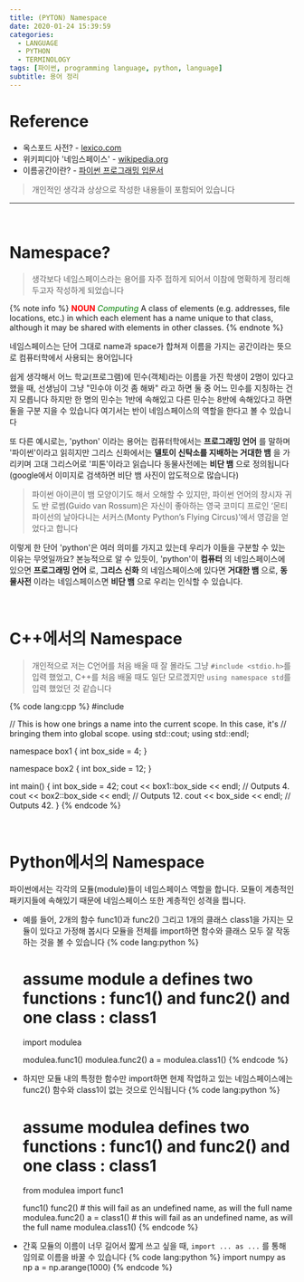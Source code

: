 ```yaml
---
title: (PYTON) Namespace
date: 2020-01-24 15:39:59
categories:
  - LANGUAGE
  - PYTHON
  - TERMINOLOGY
tags: [파이썬, programming language, python, language]
subtitle: 용어 정리
---
```



# Reference

- 옥스포드 사전? - [lexico.com](https://www.lexico.com/definition/namespace)
- 위키피디아 '네임스페이스' - [wikipedia.org](https://en.wikipedia.org/wiki/Namespace)
- 이름공간이란? - [파이썬 프로그래밍 입문서](https://python.bakyeono.net/chapter-8-3.html)

> 개인적인 생각과 상상으로 작성한 내용들이 포함되어 있습니다

------
</br>

# Namespace?

> 생각보다 네임스페이스라는 용어를 자주 접하게 되어서 이참에 명확하게 정리해두고자 작성하게 되었습니다

{% note info %}
<strong style="color:red">NOUN</strong>
  <span style="color:green">*Computing*</span>
    A class of elements (e.g. addresses, file locations, etc.) in which each element has a name unique to that class, although it may be shared with elements in other classes.
{% endnote %}

네임스페이스는 단어 그대로 name과 space가 합쳐져 이름을 가지는 공간이라는 뜻으로 컴퓨터학에서 사용되는 용어입니다

쉽게 생각해서 어느 학교(프로그램)에 민수(객체)라는 이름을 가진 학생이 2명이 있다고 했을 때,
선생님이 그냥 "민수야 이것 좀 해봐" 라고 하면 둘 중 어느 민수를 지칭하는 건지 모릅니다
하지만 한 명의 민수는 1반에 속해있고 다른 민수는 8반에 속해있다고 하면 둘을 구분 지을 수 있습니다
여기서는 반이 네임스페이스의 역할을 한다고 볼 수 있습니다

또 다른 예시로는,
'python' 이라는 용어는 컴퓨터학에서는 __프로그래밍 언어__ 를 말하며 '파이썬'이라고 읽히지만
그리스 신화에서는 __델토이 신탁소를 지배하는 거대한 뱀__ 을 가리키며 고대 그리스어로 '피톤'이라고 읽습니다
동물사전에는 __비단 뱀__ 으로 정의됩니다 (google에서 이미지로 검색하면 비단 뱀 사진이 압도적으로 많습니다)
> 파이썬 아이콘이 뱀 모양이기도 해서 오해할 수 있지만, 파이썬 언어의 창시자 귀도 반 로썸(Guido van Rossum)은 자신이 좋아하는 영국 코미디 프로인 ‘몬티 파이선의 날아다니는 서커스(Monty Python’s Flying Circus)’에서 영감을 얻었다고 합니다

이렇게 한 단어 'python'은 여러 의미를 가지고 있는데 우리가 이들을 구분할 수 있는 이유는 무엇일까요?
본능적으로 알 수 있듯이, 'python'이 **컴퓨터** 의 네임스페이스에 있으면 __프로그래밍 언어__ 로,
**그리스 신화** 의 네임스페이스에 있다면 __거대한 뱀__ 으로, **동물사전** 이라는 네임스페이스면 __비단 뱀__ 으로
우리는 인식할 수 있습니다.


</br>

# C++에서의 Namespace

>개인적으로 저는 C언어를 처음 배울 때 잘 몰라도 그냥 `#include <stdio.h>`를 입력 했었고,
  C++를 처음 배울 때도 일단 모르겠지만 `using namespace std`를 입력 했었던 것 같습니다

{% code lang:cpp %}
  #include <iostream>

  // This is how one brings a name into the current scope.  In this case, it's
  // bringing them into global scope.
  using std::cout;
  using std::endl;

  namespace box1 {
      int box_side = 4;
  }

  namespace box2 {
      int box_side = 12;
  }

  int main() {
      int box_side = 42;
      cout << box1::box_side << endl;  // Outputs 4.
      cout << box2::box_side << endl;  // Outputs 12.
      cout << box_side << endl;  // Outputs 42.
  }   {% endcode %}

</br>

# Python에서의 Namespace

파이썬에서는 각각의 모듈(module)들이 네임스페이스 역할을 합니다.
모듈이 계층적인 패키지들에 속해있기 때문에 네임스페이스 또한 계층적인 성격을 띕니다.

- 예를 들어, 2개의 함수 func1()과 func2() 그리고 1개의 클래스 class1을 가지는 모듈이 있다고 가정해 봅시다
  모듈을 전체를 import하면 함수와 클래스 모두 잘 작동하는 것을 볼 수 있습니다
{% code lang:python %}
  # assume module a defines two functions : func1() and func2() and one class : class1
  import modulea

  modulea.func1()
  modulea.func2()
  a = modulea.class1()  {% endcode %}


- 하지만 모듈 내의 특정한 함수만 import하면 현제 작업하고 있는 네임스페이스에는 func2() 함수와 class1이 없는 것으로 인식됩니다
{% code lang:python %}
  # assume modulea defines two functions : func1() and func2() and one class : class1
  from modulea import func1

  func1()
  func2() # this will fail as an undefined name, as will the full name modulea.func2()
  a = class1() # this will fail as an undefined name, as will the full name modulea.class1()  {% endcode %}


- 간혹 모듈의 이름이 너무 길어서 짧게 쓰고 싶을 때, `import ... as ...` 를 통해 임의로 이름을 바꿀 수 있습니다
{% code lang:python %}
  import numpy as np
  a = np.arange(1000)  {% endcode %}
